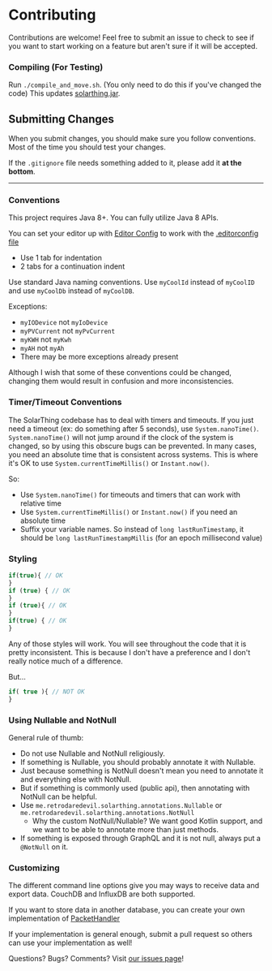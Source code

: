 # Contributing
Contributions are welcome! Feel free to submit an issue to check to see if you want to start working on a feature but aren't
sure if it will be accepted.

### Compiling (For Testing)
Run `./compile_and_move.sh`. (You only need to do this if you've changed the code) This updates [solarthing.jar](program/solarthing.jar).

## Submitting Changes
When you submit changes, you should make sure you follow conventions. Most of the time you should test your changes.

If the `.gitignore` file needs something added to it, please add it **at the bottom**.

---

### Conventions
This project requires Java 8+. You can fully utilize Java 8 APIs.

You can set your editor up with [Editor Config](https://www.editorconfig.org) to work with the [.editorconfig file](.editorconfig)
* Use 1 tab for indentation
* 2 tabs for a continuation indent

Use standard Java naming conventions. Use `myCoolId` instead of `myCoolID` and use `myCoolDb` instead of `myCoolDB`. 

Exceptions:
* `myIODevice` not `myIoDevice`
* `myPVCurrent` not `myPvCurrent`
* `myKWH` not `myKwh`
* `myAH` not `myAh`
* There may be more exceptions already present

Although I wish that some of these conventions could be changed, changing them would result in confusion and more inconsistencies.

### Timer/Timeout Conventions
The SolarThing codebase has to deal with timers and timeouts. If you just need a timeout (ex: do something after 5 seconds),
use `System.nanoTime()`. `System.nanoTime()` will not jump around if the clock of the system is changed, so by using this
obscure bugs can be prevented. In many cases, you need an absolute time that is consistent across systems. This is where it's
OK to use `System.currentTimeMillis()` or `Instant.now()`.

So:
* Use `System.nanoTime()` for timeouts and timers that can work with relative time
* Use `System.currentTimeMillis()` or `Instant.now()` if you need an absolute time
* Suffix your variable names. So instead of `long lastRunTimestamp`, it should be `long lastRunTimestampMillis` (for an epoch millisecond value)

### Styling
```javascript
if(true){ // OK
}
if (true) { // OK
}
if (true){ // OK
}
if(true) { // OK
}
```
Any of those styles will work. You will see throughout the code that it is pretty inconsistent.
This is because I don't have a preference and I don't really notice much of a difference.

But...
```javascript
if( true ){ // NOT OK
}
```

### Using Nullable and NotNull
General rule of thumb:
* Do not use Nullable and NotNull religiously.
* If something is Nullable, you should probably annotate it with Nullable.
* Just because something is NotNull doesn't mean you need to annotate it and everything else with NotNull.
* But if something is commonly used (public api), then annotating with NotNull can be helpful.
* Use `me.retrodaredevil.solarthing.annotations.Nullable` or `me.retrodaredevil.solarthing.annotations.NotNull`
  * Why the custom NotNull/Nullable? We want good Kotlin support, and we want to be able to annotate more than just methods.
* If something is exposed through GraphQL and it is not null, always put a `@NotNull` on it.

### Customizing
The different command line options give you may ways to receive data and export data. CouchDB and InfluxDB
are both supported.

If you want to store data in another database, you can create your own implementation of [PacketHandler](core/src/main/java/me/retrodaredevil/solarthing/packets/handling/PacketHandler.java)

If your implementation is general enough, submit a pull request so others can use your implementation as well!

Questions? Bugs? Comments? Visit [our issues page](https://github.com/wildmountainfarms/solarthing)!
